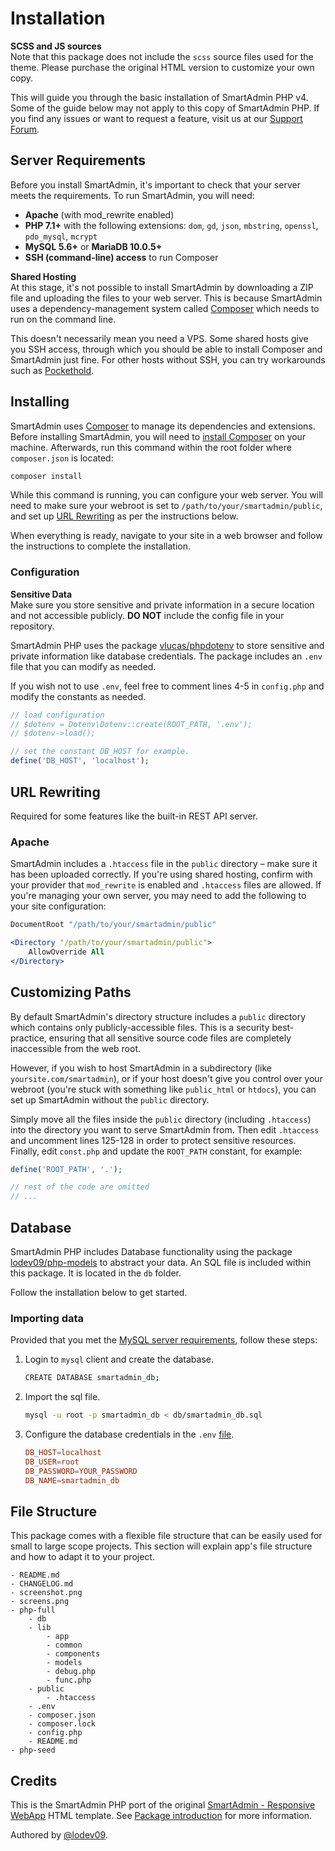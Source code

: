 # Installation

<div class="alert alert-info">
<strong>SCSS and JS sources</strong><br>
Note that this package does not include the <code>scss</code> source files used for the theme. Please purchase the original HTML version to customize your own copy.
</div>

This will guide you through the basic installation of SmartAdmin PHP v4. Some of the guide below may not apply to this copy of SmartAdmin PHP. If you find any issues or want to request a feature, visit us at our [Support Forum](https://support.gotbootstrap.com/t/php).

## Server Requirements

Before you install SmartAdmin, it's important to check that your server meets the requirements. To run SmartAdmin, you will need:

* **Apache** (with mod_rewrite enabled)
* **PHP 7.1+** with the following extensions: `dom`, `gd`, `json`, `mbstring`, `openssl`, `pdo_mysql`, `mcrypt`
* **MySQL 5.6+** or **MariaDB 10.0.5+**
* **SSH (command-line) access** to run Composer

<div class="alert alert-warning">
<strong>Shared Hosting</strong><br>
At this stage, it's not possible to install SmartAdmin by downloading a ZIP file and uploading the files to your web server. This is because SmartAdmin uses a dependency-management system called <a href="https://getcomposer.org" target="_blank">Composer</a> which needs to run on the command line.

This doesn't necessarily mean you need a VPS. Some shared hosts give you SSH access, through which you should be able to install Composer and SmartAdmin just fine. For other hosts without SSH, you can try workarounds such as <a href="https://github.com/andreherberth/pockethold" target="_blank">Pockethold</a>.
</div>

## Installing

SmartAdmin uses [Composer](https://getcomposer.org) to manage its dependencies and extensions. Before installing SmartAdmin, you will need to [install Composer](https://getcomposer.org) on your machine. Afterwards, run this command within the root folder where `composer.json` is located:

```bash
composer install
```

While this command is running, you can configure your web server. You will need to make sure your webroot is set to `/path/to/your/smartadmin/public`, and set up [URL Rewriting](#url-rewriting) as per the instructions below.

When everything is ready, navigate to your site in a web browser and follow the instructions to complete the installation.

### Configuration

<div class="alert alert-danger">
<strong>Sensitive Data</strong><br>
Make sure you store sensitive and private information in a secure location and not accessible publicly. <strong>DO NOT</strong> include the config file in your repository.
</div> 

SmartAdmin PHP uses the package [vlucas/phpdotenv](https://github.com/vlucas/phpdotenv) to store sensitive and private information like database credentials. The package includes an `.env` file that you can modify as needed.

If you wish not to use `.env`, feel free to comment lines 4-5 in `config.php` and modify the constants as needed.

```php
// load configuration
// $dotenv = Dotenv\Dotenv::create(ROOT_PATH, '.env');
// $dotenv->load();

// set the constant DB_HOST for example.
define('DB_HOST', 'localhost');
```

## URL Rewriting

Required for some features like the built-in REST API server.

### Apache

SmartAdmin includes a `.htaccess` file in the `public` directory – make sure it has been uploaded correctly. If you're using shared hosting, confirm with your provider that `mod_rewrite` is enabled and `.htaccess` files are allowed. If you're managing your own server, you may need to add the following to your site configuration:

```apache
DocumentRoot "/path/to/your/smartadmin/public"

<Directory "/path/to/your/smartadmin/public">
    AllowOverride All
</Directory>
```

## Customizing Paths

By default SmartAdmin's directory structure includes a `public` directory which contains only publicly-accessible files. This is a security best-practice, ensuring that all sensitive source code files are completely inaccessible from the web root.

However, if you wish to host SmartAdmin in a subdirectory (like `yoursite.com/smartadmin`), or if your host doesn't give you control over your webroot (you're stuck with something like `public_html` or `htdocs`), you can set up SmartAdmin without the `public` directory.

Simply move all the files inside the `public` directory (including `.htaccess`) into the directory you want to serve SmartAdmin from. Then edit `.htaccess` and uncomment lines 125-128 in order to protect sensitive resources. Finally, edit `const.php` and update the `ROOT_PATH` constant, for example:

```php
define('ROOT_PATH', '.');

// rest of the code are omitted
// ...

```

## Database

SmartAdmin PHP includes Database functionality using the package [lodev09/php-models](https://github.com/lodev09/php-models) to abstract your data. An SQL file is included within this package. It is located in the `db` folder.

Follow the installation below to get started.

### Importing data

Provided that you met the [MySQL server requirements](#server-requirements), follow these steps:

1. Login to `mysql` client and create the database.
	```bash
	CREATE DATABASE smartadmin_db;
	```
2. Import the sql file.
	```bash
	mysql -u root -p smartadmin_db < db/smartadmin_db.sql
	```
3. Configure the database credentials in the `.env` [file](#configuration).
	```conf
	DB_HOST=localhost
	DB_USER=root
	DB_PASSWORD=YOUR_PASSWORD
	DB_NAME=smartadmin_db
	```

## File Structure

This package comes with a flexible file structure that can be easily used for small to large scope projects. This section will explain app's file structure and how to adapt it to your project.

```
- README.md
- CHANGELOG.md
- screenshot.png
- screens.png
- php-full
	- db
	- lib
		- app
		- common
		- components
		- models
		- debug.php
		- func.php
	- public
		- .htaccess
	- .env
	- composer.json
	- composer.lock
	- config.php
	- README.md
- php-seed
```

## Credits

This is the SmartAdmin PHP port of the original [SmartAdmin - Responsive WebApp](https://wrapbootstrap.com/theme/smartadmin-responsive-webapp-WB0573SK0) HTML template. See [Package introduction](intel_introduction.php) for more information.

Authored by [@lodev09](https://twitter.com/lodev09).